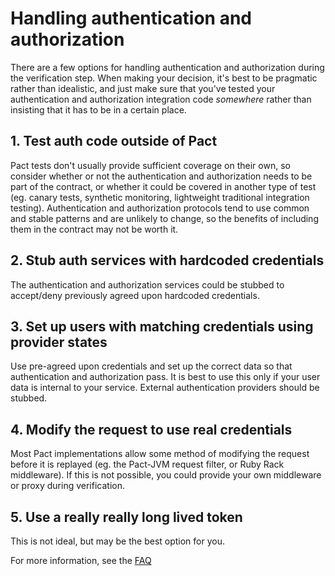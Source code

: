 # Handling authentication and authorization

There are a few options for handling authentication and authorization during the verification step. When making your decision, it's best to be pragmatic rather than idealistic, and just make sure that you've tested your authentication and authorization integration code _somewhere_ rather than insisting that it has to be in a certain place.

## 1. Test auth code outside of Pact

Pact tests don't usually provide sufficient coverage on their own, so consider whether or not the authentication and authorization needs to be part of the contract, or whether it could be covered in another type of test \(eg. canary tests, synthetic monitoring, lightweight traditional integration testing\). Authentication and authorization protocols tend to use common and stable patterns and are unlikely to change, so the benefits of including them in the contract may not be worth it.

## 2. Stub auth services with hardcoded credentials

The authentication and authorization services could be stubbed to accept/deny previously agreed upon hardcoded credentials.

## 3. Set up users with matching credentials using provider states

Use pre-agreed upon credentials and set up the correct data so that authentication and authorization pass. It is best to use this only if your user data is internal to your service. External authentication providers should be stubbed.

## 4. Modify the request to use real credentials

Most Pact implementations allow some method of modifying the request before it is replayed \(eg. the Pact-JVM request filter, or Ruby Rack middleware\). If this is not possible, you could provide your own middleware or proxy during verification.

## 5. Use a really really long lived token

This is not ideal, but may be the best option for you.

For more information, see the [FAQ](../../faq/#how-do-i-test-oauth-or-other-security-headers)

